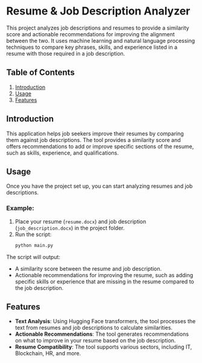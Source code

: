 # Resume & Job Description Analyzer

This project analyzes job descriptions and resumes to provide a similarity score and actionable recommendations for improving the alignment between the two. It uses machine learning and natural language processing techniques to compare key phrases, skills, and experience listed in a resume with those required in a job description.

## Table of Contents
1. [Introduction](#introduction)
2. [Usage](#usage)
3. [Features](#features)


## Introduction

This application helps job seekers improve their resumes by comparing them against job descriptions. The tool provides a similarity score and offers recommendations to add or improve specific sections of the resume, such as skills, experience, and qualifications.

## Usage

Once you have the project set up, you can start analyzing resumes and job descriptions.

### Example:
1. Place your resume (`resume.docx`) and job description (`job_description.docx`) in the project folder.
2. Run the script:
    ```bash
    python main.py
    ```

The script will output:
- A similarity score between the resume and job description.
- Actionable recommendations for improving the resume, such as adding specific skills or experience that are missing in the resume compared to the job description.

## Features

- **Text Analysis**: Using Hugging Face transformers, the tool processes the text from resumes and job descriptions to calculate similarities.
- **Actionable Recommendations**: The tool generates recommendations on what to improve in your resume based on the job description.
- **Resume Compatibility**: The tool supports various sectors, including IT, Blockchain, HR, and more.



